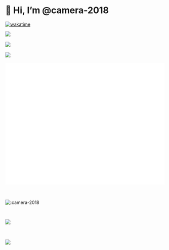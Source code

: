 # 👋 Hi, I’m @camera-2018

[![wakatime](https://wakatime.com/badge/user/84476697-3421-4720-bcdc-efb5c0fbc1b8.svg?style=flat-square)](https://wakatime.com/@84476697-3421-4720-bcdc-efb5c0fbc1b8)

![](https://github-readme-stats-git-masterrstaa-rickstaa.vercel.app/api/top-langs/?username=camera-2018&hide_title=true&hide_border=true&layout=compact&langs_count=6&text_color=000&icon_color=fff&theme=graywhite)

![](https://github-readme-stats-git-masterrstaa-rickstaa.vercel.app/api?username=camera-2018&hide_title=true&hide_border=true&show_icons=trueline_height=21&text_color=000&icon_color=000&theme=graywhite)

![](https://github-readme-streak-stats.herokuapp.com/?user=camera-2018)

![Metrics](/github-metrics.svg)

<br/>

![:camera-2018](https://count.getloli.com/get/@:camera-2018)

<br/>

![](https://genshin-card.getloli.com/rand/74565109.png)

<br/>

![](https://wakatime.com/share/@xyxsw/baf43608-e008-4d37-a239-bb2ca2b127b9.svg)
